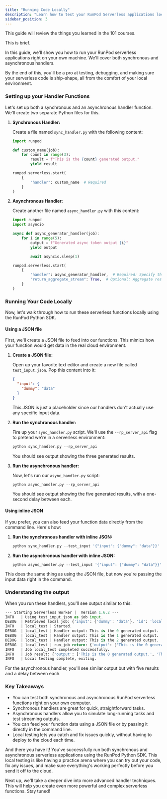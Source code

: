 ```yaml
---
title: "Running Code Locally"
description: "Learn how to test your RunPod Serverless applications locally"
sidebar_position: 3
---
```


This guide will review the things you learned in the 101 courses.

This is brief.

In this guide, we'll show you how to run your RunPod serverless applications right on your own machine.
We'll cover both synchronous and asynchronous handlers.

By the end of this, you'll be a pro at testing, debugging, and making sure your serverless code is ship-shape, all from the comfort of your local environment.

### Setting up your Handler Functions

Let's set up both a synchronous and an asynchronous handler function. We'll create two separate Python files for this.

1. **Synchronous Handler:**

   Create a file named `sync_handler.py` with the following content:

   ```python
   import runpod

   def custom_name(job):
       for count in range(3):
           result = f"This is the {count} generated output."
           yield result

   runpod.serverless.start(
       {
           "handler": custom_name  # Required
       }
   )
   ```

2. **Asynchronous Handler:**

   Create another file named `async_handler.py` with this content:

   ```python
   import runpod
   import asyncio

   async def async_generator_handler(job):
       for i in range(5):
           output = f"Generated async token output {i}"
           yield output

           await asyncio.sleep(1)

   runpod.serverless.start(
       {
           "handler": async_generator_handler,  # Required: Specify the async handler
           "return_aggregate_stream": True,  # Optional: Aggregate results are accessible via /run endpoint
       }
   )
   ```

### Running Your Code Locally

Now, let's walk through how to run these serverless functions locally using the RunPod Python SDK.

#### Using a JSON file

First, we'll create a JSON file to feed into our functions. This mimics how your function would get data in the real cloud environment.

1. **Create a JSON file:**

   Open up your favorite text editor and create a new file called `test_input.json`. Pop this content into it:

   ```json
   {
     "input": {
       "dummy": "data"
     }
   }
   ```

   This JSON is just a placeholder since our handlers don't actually use any specific input data.

2. **Run the synchronous handler:**

   Fire up your `sync_handler.py` script. We'll use the `--rp_server_api` flag to pretend we're in a serverless environment:

   ```python
   python sync_handler.py --rp_server_api
   ```

   You should see output showing the three generated results.

3. **Run the asynchronous handler:**

   Now, let's run our `async_handler.py` script:

   ```python
   python async_handler.py --rp_server_api
   ```

   You should see output showing the five generated results, with a one-second delay between each.

#### Using inline JSON

If you prefer, you can also feed your function data directly from the command line. Here's how:

1. **Run the synchronous handler with inline JSON:**

   ```python
   python sync_handler.py --test_input '{"input": {"dummy": "data"}}'
   ```

2. **Run the asynchronous handler with inline JSON:**

   ```python
   python async_handler.py --test_input '{"input": {"dummy": "data"}}'
   ```

This does the same thing as using the JSON file, but now you're passing the input data right in the command.

### Understanding the output

When you run these handlers, you'll see output similar to this:

```python
--- Starting Serverless Worker |  Version 1.6.2 ---
INFO   | Using test_input.json as job input.
DEBUG  | Retrieved local job: {'input': {'dummy': 'data'}, 'id': 'local_test'}
INFO   | local_test | Started.
DEBUG  | local_test | Handler output: This is the 0 generated output.
DEBUG  | local_test | Handler output: This is the 1 generated output.
DEBUG  | local_test | Handler output: This is the 2 generated output.
DEBUG  | local_test | run_job return: {'output': ['This is the 0 generated output.', 'This is the 1 generated output.', 'This is the 2 generated output.']}
INFO   | Job local_test completed successfully.
INFO   | Job result: {'output': ['This is the 0 generated output.', 'This is the 1 generated output.', 'This is the 2 generated output.']}
INFO   | Local testing complete, exiting.
```

For the asynchronous handler, you'll see similar output but with five results and a delay between each.

### Key Takeaways

- You can test both synchronous and asynchronous RunPod serverless functions right on your own computer.
- Synchronous handlers are great for quick, straightforward tasks.
- Asynchronous handlers allow you to simulate long-running tasks and test streaming outputs.
- You can feed your function data using a JSON file or by passing it directly in the command line.
- Local testing lets you catch and fix issues quickly, without having to deploy to the cloud each time.

And there you have it! You've successfully run both synchronous and asynchronous serverless applications using the RunPod Python SDK. This local testing is like having a practice arena where you can try out your code, fix any issues, and make sure everything's working perfectly before you send it off to the cloud.

Next up, we'll take a deeper dive into more advanced handler techniques. This will help you create even more powerful and complex serverless functions. Stay tuned!
